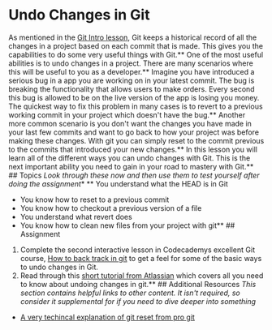 # Undo Changes in Git
As mentioned in the [Git Intro lesson](http://www.theodinproject.com/courses/web-development-101/lessons/introduction-to-git), Git keeps a historical record of all the changes in a project based on each commit that is made. This gives you the capabilities to do some very useful things with Git.** One of the most useful abilities is to undo changes in a project. There are many scenarios where this will be useful to you as a developer.** Imagine you have introduced a serious bug in a app you are working on in your latest commit. The bug is breaking the functionality that allows users to make orders. Every second this bug is allowed to be on the live version of the app is losing you money. The quickest way to fix this problem in many cases is to revert to a previous working commit in your project which doesn't have the bug.** Another more common scenario is you don't want the changes you have made in your last few commits and want to go back to how your project was before making these changes. With git you can simply reset to the commit previous to the commits that introduced your new changes.** In this lesson you will learn all of the different ways you can undo changes with Git. This is the next important ability you need to gain in your road to mastery with Git.** ##  Topics
*Look through these now and then use them to test yourself after doing the assignment** **  You understand what the HEAD is in Git
* You know how to reset to a previous commit
* You know how to checkout a previous version of a file
* You understand what revert does
* You know how to clean new files from your project with git** ## Assignment
1. Complete the second interactive lesson in Codecademys excellent Git course, [How to back track in git](https://www.codecademy.com/learn/learn-git) to get a feel for some of the basic ways to undo changes in Git.
2. Read through this [short tutorial from Atlassian](https://www.atlassian.com/git/tutorials/undoing-changes) which covers all you need to know about undoing changes in git.** ## Additional Resources
*This section contains helpful links to other content. It isn't required, so consider it supplemental for if you need to dive deeper into something*
* [A very techincal explanation of git reset from pro git](https://git-scm.com/book/en/v2/Git-Tools-Reset-Demystified) 
